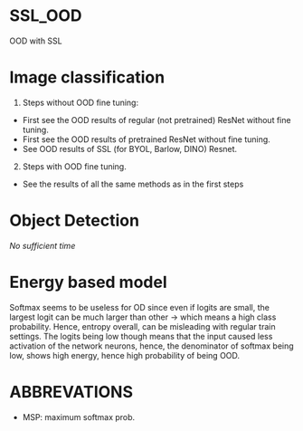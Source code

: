 # SSL_OOD
OOD with SSL


# Image classification
1. Steps without OOD fine tuning:
- First see the OOD results of regular (not pretrained) ResNet without fine tuning.
- First see the OOD results of pretrained ResNet without fine tuning.
- See OOD results of SSL (for BYOL, Barlow, DINO) Resnet.

2. Steps with OOD fine tuning.
- See the results of all the same methods as in the first steps



# Object Detection
*No sufficient time*

# Energy based model

Softmax seems to be useless for OD since even if logits are small, the largest logit can be much larger than other -> which means a high class probability. Hence, entropy overall, can be misleading with regular train settings. The logits being low though means that the input caused less activation of the network neurons, hence, the denominator of softmax being low, shows high energy, hence high probability of being OOD.

# ABBREVATIONS

- MSP: maximum softmax prob.
